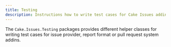 ```yaml
---
title: Testing
description: Instructions how to write test cases for Cake Issues addins.
---
```


The `Cake.Issues.Testing` packages provides different helper classes for writing test cases
for issue provider, report format or pull request system addins.

